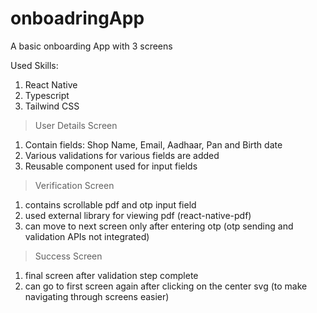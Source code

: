 # onboadringApp

A basic onboarding App with 3 screens

Used Skills:
1. React Native
2. Typescript
3. Tailwind CSS

> User Details Screen
1. Contain fields: Shop Name, Email, Aadhaar, Pan and Birth date
2. Various validations for various fields are added
3. Reusable component used for input fields

> Verification Screen
1. contains scrollable pdf and otp input field
2. used external library for viewing pdf (react-native-pdf)
3. can move to next screen only after entering otp (otp sending and validation APIs not integrated)

> Success Screen
1. final screen after validation step complete 
2. can go to first screen again after clicking on the center svg (to make navigating through screens easier)

